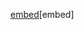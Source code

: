 [embed](https://github.com/DipikaJothinathan/K-means-R-project/files/15379933/Presentation.pdf)[embed]

